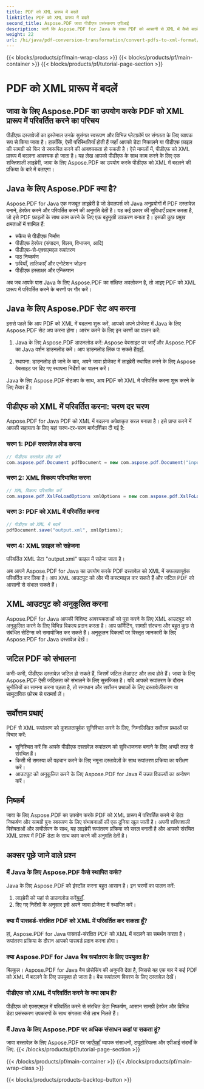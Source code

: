 ```yaml
---
title: PDF को XML प्रारूप में बदलें
linktitle: PDF को XML प्रारूप में बदलें
second_title: Aspose.PDF जावा पीडीएफ प्रसंस्करण एपीआई
description: जानें कि Aspose.PDF for Java के साथ PDF को आसानी से XML में कैसे बदलें। कुशल रूपांतरण के लिए चरण-दर-चरण मार्गदर्शिका और सर्वोत्तम अभ्यास।
weight: 22
url: /hi/java/pdf-conversion-transformation/convert-pdfs-to-xml-format/
---
```


{{< blocks/products/pf/main-wrap-class >}}
{{< blocks/products/pf/main-container >}}
{{< blocks/products/pf/tutorial-page-section >}}

# PDF को XML प्रारूप में बदलें


## जावा के लिए Aspose.PDF का उपयोग करके PDF को XML प्रारूप में परिवर्तित करने का परिचय

पीडीएफ दस्तावेजों का इस्तेमाल उनके सुसंगत स्वरूपण और विभिन्न प्लेटफ़ॉर्म पर संगतता के लिए व्यापक रूप से किया जाता है। हालाँकि, ऐसी परिस्थितियाँ होती हैं जहाँ आपको डेटा निकालने या पीडीएफ फ़ाइल की सामग्री को फिर से स्वरूपित करने की आवश्यकता हो सकती है। ऐसे मामलों में, पीडीएफ को XML प्रारूप में बदलना आवश्यक हो जाता है। यह लेख आपको पीडीएफ के साथ काम करने के लिए एक शक्तिशाली लाइब्रेरी, जावा के लिए Aspose.PDF का उपयोग करके पीडीएफ को XML में बदलने की प्रक्रिया के बारे में बताएगा।

## Java के लिए Aspose.PDF क्या है?

Aspose.PDF for Java एक मजबूत लाइब्रेरी है जो डेवलपर्स को Java अनुप्रयोगों में PDF दस्तावेज़ बनाने, हेरफेर करने और परिवर्तित करने की अनुमति देती है। यह कई प्रकार की सुविधाएँ प्रदान करता है, जो इसे PDF फ़ाइलों के साथ काम करने के लिए एक बहुमुखी उपकरण बनाता है। इसकी कुछ प्रमुख क्षमताओं में शामिल हैं:

- स्क्रैच से पीडीएफ निर्माण
- पीडीएफ हेरफेर (संपादन, विलय, विभाजन, आदि)
- पीडीएफ-से-एक्सएमएल रूपांतरण
- पाठ निष्कर्षण
- छवियाँ, तालिकाएँ और एनोटेशन जोड़ना
- पीडीएफ हस्ताक्षर और एन्क्रिप्शन

अब जब आपके पास Java के लिए Aspose.PDF का संक्षिप्त अवलोकन है, तो आइए PDF को XML प्रारूप में परिवर्तित करने के चरणों पर गौर करें।

## Java के लिए Aspose.PDF सेट अप करना

इससे पहले कि आप PDF को XML में बदलना शुरू करें, आपको अपने प्रोजेक्ट में Java के लिए Aspose.PDF सेट अप करना होगा। आरंभ करने के लिए इन चरणों का पालन करें:

1.  Java के लिए Aspose.PDF डाउनलोड करें: Aspose वेबसाइट पर जाएँ और Aspose.PDF का Java वर्शन डाउनलोड करें। आप डाउनलोड लिंक पा सकते हैं[यहाँ](https://releases.aspose.com/pdf/java/).

2. स्थापना: डाउनलोड हो जाने के बाद, अपने जावा प्रोजेक्ट में लाइब्रेरी स्थापित करने के लिए Aspose वेबसाइट पर दिए गए स्थापना निर्देशों का पालन करें।

Java के लिए Aspose.PDF सेटअप के साथ, आप PDF को XML में परिवर्तित करना शुरू करने के लिए तैयार हैं।

## पीडीएफ को XML में परिवर्तित करना: चरण दर चरण

Aspose.PDF for Java PDF को XML में बदलना अपेक्षाकृत सरल बनाता है। इसे प्राप्त करने में आपकी सहायता के लिए यहां चरण-दर-चरण मार्गदर्शिका दी गई है:

### चरण 1: PDF दस्तावेज़ लोड करना

```java
// पीडीएफ दस्तावेज़ लोड करें
com.aspose.pdf.Document pdfDocument = new com.aspose.pdf.Document("input.pdf");
```

### चरण 2: XML विकल्प परिभाषित करना

```java
// XML विकल्प परिभाषित करें
com.aspose.pdf.XslFoLoadOptions xmlOptions = new com.aspose.pdf.XslFoLoadOptions();
```

### चरण 3: PDF को XML में परिवर्तित करना

```java
// पीडीएफ को XML में बदलें
pdfDocument.save("output.xml", xmlOptions);
```

### चरण 4: XML फ़ाइल को सहेजना

परिवर्तित XML डेटा "output.xml" फ़ाइल में सहेजा जाता है।

अब आपने Aspose.PDF for Java का उपयोग करके PDF दस्तावेज़ को XML में सफलतापूर्वक परिवर्तित कर लिया है। आप XML आउटपुट को और भी कस्टमाइज़ कर सकते हैं और जटिल PDF को आसानी से संभाल सकते हैं।

## XML आउटपुट को अनुकूलित करना

Aspose.PDF for Java आपकी विशिष्ट आवश्यकताओं को पूरा करने के लिए XML आउटपुट को अनुकूलित करने के लिए विभिन्न विकल्प प्रदान करता है। आप फ़ॉर्मेटिंग, सामग्री संरचना और बहुत कुछ से संबंधित सेटिंग्स को समायोजित कर सकते हैं। अनुकूलन विकल्पों पर विस्तृत जानकारी के लिए Aspose.PDF for Java दस्तावेज़ देखें।

## जटिल PDF को संभालना

कभी-कभी, पीडीएफ दस्तावेज़ जटिल हो सकते हैं, जिसमें जटिल लेआउट और तत्व होते हैं। जावा के लिए Aspose.PDF ऐसी जटिलता को संभालने के लिए सुसज्जित है। यदि आपको रूपांतरण के दौरान चुनौतियों का सामना करना पड़ता है, तो समाधान और सर्वोत्तम प्रथाओं के लिए दस्तावेज़ीकरण या सामुदायिक फ़ोरम से परामर्श लें।

## सर्वोत्तम प्रथाएं

PDF से XML रूपांतरण को कुशलतापूर्वक सुनिश्चित करने के लिए, निम्नलिखित सर्वोत्तम प्रथाओं पर विचार करें:

- सुनिश्चित करें कि आपके पीडीएफ दस्तावेज़ रूपांतरण को सुविधाजनक बनाने के लिए अच्छी तरह से संरचित हैं।
- किसी भी समस्या की पहचान करने के लिए नमूना दस्तावेज़ों के साथ रूपांतरण प्रक्रिया का परीक्षण करें।
- आउटपुट को अनुकूलित करने के लिए Aspose.PDF for Java में उन्नत विकल्पों का अन्वेषण करें।

## निष्कर्ष

जावा के लिए Aspose.PDF का उपयोग करके PDF को XML प्रारूप में परिवर्तित करने से डेटा निष्कर्षण और सामग्री पुनः स्वरूपण के लिए संभावनाओं की एक दुनिया खुल जाती है। अपनी शक्तिशाली विशेषताओं और लचीलेपन के साथ, यह लाइब्रेरी रूपांतरण प्रक्रिया को सरल बनाती है और आपको संरचित XML प्रारूप में PDF डेटा के साथ काम करने की अनुमति देती है।

## अक्सर पूछे जाने वाले प्रश्न

### मैं Java के लिए Aspose.PDF कैसे स्थापित करूं?

Java के लिए Aspose.PDF को इंस्टॉल करना बहुत आसान है। इन चरणों का पालन करें:
1.  लाइब्रेरी को यहां से डाउनलोड करें[यहाँ](https://releases.aspose.com/pdf/java/).
2. दिए गए निर्देशों के अनुसार इसे अपने जावा प्रोजेक्ट में स्थापित करें।

### क्या मैं पासवर्ड-संरक्षित PDF को XML में परिवर्तित कर सकता हूँ?

हां, Aspose.PDF for Java पासवर्ड-संरक्षित PDF को XML में बदलने का समर्थन करता है। रूपांतरण प्रक्रिया के दौरान आपको पासवर्ड प्रदान करना होगा।

### क्या Aspose.PDF for Java बैच रूपांतरण के लिए उपयुक्त है?

बिल्कुल। Aspose.PDF for Java बैच प्रोसेसिंग की अनुमति देता है, जिससे यह एक बार में कई PDF को XML में बदलने के लिए उपयुक्त हो जाता है। बैच रूपांतरण विवरण के लिए दस्तावेज़ देखें।

### पीडीएफ को XML में परिवर्तित करने के क्या लाभ हैं?

पीडीएफ को एक्सएमएल में परिवर्तित करने से संरचित डेटा निष्कर्षण, आसान सामग्री हेरफेर और विभिन्न डेटा प्रसंस्करण उपकरणों के साथ संगतता जैसे लाभ मिलते हैं।

### मैं Java के लिए Aspose.PDF पर अधिक संसाधन कहां पा सकता हूं?

 जावा दस्तावेज़ के लिए Aspose.PDF पर जाएँ[यहाँ](https://reference.aspose.com/pdf/java/) व्यापक संसाधनों, ट्यूटोरियल्स और एपीआई संदर्भों के लिए.
{{< /blocks/products/pf/tutorial-page-section >}}

{{< /blocks/products/pf/main-container >}}
{{< /blocks/products/pf/main-wrap-class >}}

{{< blocks/products/products-backtop-button >}}
